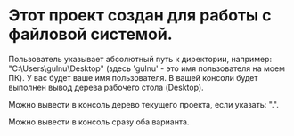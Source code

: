 # Этот проект создан для работы с файловой системой.
Пользователь указывает абсолютный путь к директории, например:
"C:\\Users\\gulnu\\Desktop" (здесь 'gulnu' - это имя пользователя на моем ПК).
У вас будет ваше имя пользователя.
В вашей консоли будет выполнен вывод дерева рабочего стола (Desktop).

Можно вывести в консоль дерево текущего проекта, если указать: ".".

Можно вывести в консоль сразу оба варианта.
